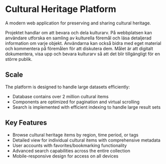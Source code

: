 # Cultural Heritage Platform

A modern web application for preserving and sharing cultural heritage.

Projektet handlar om att bevara och dela kulturarv. På webbplatsen kan användare utforska en samling av kulturella föremål och läsa detaljerad information om varje objekt. Användarna kan också bidra med eget material och kommentera på föremålen för att diskutera dem. Målet är att digitalt dokumentera, visa upp och bevara kulturarv så att det blir tillgängligt för en större publik.

## Scale

The platform is designed to handle large datasets efficiently:

- Database contains over 2 million cultural items
- Components are optimized for pagination and virtual scrolling
- Search is implemented with efficient indexing to handle large result sets

## Key Features

- Browse cultural heritage items by region, time period, or tags
- Detailed view for individual cultural items with comprehensive metadata
- User accounts with favorites/bookmarking functionality
- Advanced search capabilities across the entire collection
- Mobile-responsive design for access on all devices